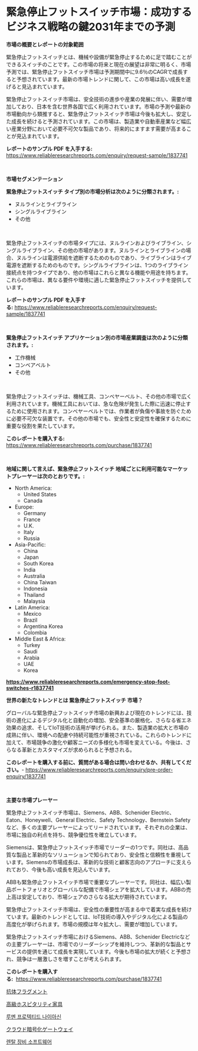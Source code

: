 <p><h1>緊急停止フットスイッチ市場：成功するビジネス戦略の鍵2031年までの予測</h1></p><p><strong>市場の概要とレポートの対象範囲</strong></p>
<p><p>緊急停止フットスイッチとは、機械や設備が緊急停止するために足で踏むことができるスイッチのことです。この市場の将来と現在の展望は非常に明るく、市場予測では、緊急停止フットスイッチ市場は予測期間中に9.6％のCAGRで成長すると予想されています。最新の市場トレンドに関して、この市場は高い成長を遂げると見込まれています。</p><p>緊急停止フットスイッチ市場は、安全技術の進歩や産業の発展に伴い、需要が増加しており、日本を含む世界各国で広く利用されています。市場の予測や最新の市場動向から類推すると、緊急停止フットスイッチ市場は今後も拡大し、安定した成長を続けると予測されています。この市場は、製造業や自動車産業など幅広い産業分野において必要不可欠な製品であり、将来的にますます需要が高まることが見込まれています。</p></p>
<p><strong>レポートのサンプル PDF を入手する:</strong> <a href="https://www.reliableresearchreports.com/enquiry/request-sample/1837741">https://www.reliableresearchreports.com/enquiry/request-sample/1837741</a></p>
<p>&nbsp;</p>
<p><strong>市場セグメンテーション</strong></p>
<p><strong>緊急停止フットスイッチ タイプ別の市場分析は次のように分類されます。:</strong></p>
<p><ul><li>ヌルラインとライブライン</li><li>シングルライブライン</li><li>その他</li></ul></p>
<p>&nbsp;</p>
<p><p>緊急停止フットスイッチの市場タイプには、ヌルラインおよびライブライン、シングルライブライン、その他の市場があります。ヌルラインとライブラインの場合、ヌルラインは電源供給を遮断するためのものであり、ライブラインはライブ電源を遮断するためのものです。シングルライブラインは、1つのライブライン接続点を持つタイプであり、他の市場はこれらと異なる機能や用途を持ちます。これらの市場は、異なる要件や環境に適した緊急停止フットスイッチを提供しています。</p></p>
<p><strong>レポートのサンプル PDF を入手する:</strong>&nbsp;<a href="https://www.reliableresearchreports.com/enquiry/request-sample/1837741">https://www.reliableresearchreports.com/enquiry/request-sample/1837741</a></p>
<p>&nbsp;</p>
<p><strong> 緊急停止フットスイッチ アプリケーション別の市場産業調査は次のように分類されます。:</strong></p>
<p><ul><li>工作機械</li><li>コンベアベルト</li><li>その他</li></ul></p>
<p>&nbsp;</p>
<p><p>緊急停止フットスイッチは、機械工具、コンベヤーベルト、その他の市場で広く利用されています。機械工具においては、急な危険が発生した際に迅速に停止するために使用されます。コンベヤーベルトでは、作業者が負傷や事故を防ぐために必要不可欠な装置です。その他の市場でも、安全性と安定性を確保するために重要な役割を果たしています。</p></p>
<p><strong>このレポートを購入する:</strong>&nbsp; <a href="https://www.reliableresearchreports.com/purchase/1837741">https://www.reliableresearchreports.com/purchase/1837741</a></p>
<p>&nbsp;</p>
<p><strong>地域に関して言えば、緊急停止フットスイッチ 地域ごとに利用可能なマーケットプレーヤーは次のとおりです。:</strong></p>
<p><ul>
    <li>
        North America:
        <ul>
            <li>United States</li>
            <li>Canada</li>
        </ul>
    </li>
    <li>
        Europe:
        <ul>
            <li>Germany</li>
            <li>France</li>
            <li>U.K.</li>
            <li>Italy</li>
            <li>Russia</li>
        </ul>
    </li>
    <li>
        Asia-Pacific:
        <ul>
            <li>China</li>
            <li>Japan</li>
            <li>South Korea</li>
            <li>India</li>
            <li>Australia</li>
            <li>China Taiwan</li>
            <li>Indonesia</li>
            <li>Thailand</li>
            <li>Malaysia</li>
        </ul>
    </li>
    <li>
        Latin America:
        <ul>
            <li>Mexico</li>
            <li>Brazil</li>
            <li>Argentina Korea</li>
            <li>Colombia</li>
        </ul>
    </li>
    <li>
        Middle East & Africa:
        <ul>
            <li>Turkey</li>
            <li>Saudi</li>
            <li>Arabia</li>
            <li>UAE</li>
            <li>Korea</li>
        </ul>
    </li>
    </ul></p>
<p><strong><a href="https://www.reliableresearchreports.com/emergency-stop-foot-switches-r1837741">https://www.reliableresearchreports.com/emergency-stop-foot-switches-r1837741</a></strong>&nbsp;</p>
<p><strong>世界の新たなトレンドとは 緊急停止フットスイッチ 市場？</strong></p>
<p><p>グローバルな緊急停止フットスイッチ市場の新興および現在のトレンドには、技術の進化によるデジタル化と自動化の増加、安全基準の厳格化、さらなる省エネ効果の追求、そしてIoT技術の活用が挙げられる。また、製造業の拡大と市場の成熟に伴い、環境への配慮や持続可能性が重視されている。これらのトレンドに加えて、市場競争の激化や顧客ニーズの多様化も市場を変えている。今後は、さらなる革新とカスタマイズが求められると予想される。</p></p>
<p><strong>このレポートを購入する前に、質問がある場合は問い合わせるか、共有してください。</strong>- <a href="https://www.reliableresearchreports.com/enquiry/pre-order-enquiry/1837741">https://www.reliableresearchreports.com/enquiry/pre-order-enquiry/1837741</a></p>
<p>&nbsp;</p>
<p><strong>主要な市場プレーヤー</strong></p>
<p><p>緊急停止フットスイッチ市場は、Siemens、ABB、Schenider Electric、Eaton、Honeywell、General Electric、Safety Technology、Bernstein Safetyなど、多くの主要プレーヤーによってリードされています。それぞれの企業は、市場に独自の利点を持ち、競争優位性を確立しています。</p><p>Siemensは、緊急停止フットスイッチ市場でリーダーの1つです。同社は、高品質な製品と革新的なソリューションで知られており、安全性と信頼性を重視しています。Siemensの市場成長は、革新的な技術と顧客志向のアプローチに支えられており、今後も高い成長を見込んでいます。</p><p>ABBも緊急停止フットスイッチ市場で重要なプレーヤーです。同社は、幅広い製品ポートフォリオとグローバルな配備で市場シェアを拡大しています。ABBの売上高は安定しており、市場シェアのさらなる拡大が期待されています。</p><p>緊急停止フットスイッチ市場は、安全性の重要性が高まる中で着実な成長を続けています。最新のトレンドとしては、IoT技術の導入やデジタル化による製品の高度化が挙げられます。市場の規模は年々拡大し、需要が増加しています。</p><p>緊急停止フットスイッチ市場におけるSiemens、ABB、Schenider Electricなどの主要プレーヤーは、市場でのリーダーシップを維持しつつ、革新的な製品とサービスの提供を通じて成長を実現しています。今後も市場の拡大が続くと予想され、競争は一層激しさを増すことが考えられます。</p></p>
<p><strong>このレポートを購入する:</strong>&nbsp;&nbsp;<a href="https://www.reliableresearchreports.com/purchase/1837741">https://www.reliableresearchreports.com/purchase/1837741</a></p>
<p><p><a href="https://github.com/JacksonWiza1924/Market-Research-Report-List-1/blob/main/285216821121.md">抗体フラグメント</a></p><p><a href="https://medium.com/@evans21bill/%E9%AB%98%E7%B4%9A%E3%83%9B%E3%82%B9%E3%83%94%E3%82%BF%E3%83%AA%E3%83%86%E3%82%A3%E5%AE%B6%E5%85%B7%E5%B8%82%E5%A0%B4-2031%E5%B9%B4%E3%81%BE%E3%81%A7%E3%81%AE%E6%88%90%E5%8A%9F%E3%81%97%E3%81%9F%E3%83%93%E3%82%B8%E3%83%8D%E3%82%B9%E6%88%A6%E7%95%A5%E3%81%AE%E9%8D%B5%E3%82%92%E4%BA%88%E6%B8%AC-de9e23df0de0">高級ホスピタリティ家具</a></p><p><a href="https://medium.com/@leigh.tymms/%EB%85%B8%EB%AF%B8-%EC%9C%A0%EC%A0%84%EC%84%B1-%EB%82%98%EC%9D%B4%EC%95%84%EC%8B%A0-%EC%8B%9C%EC%9E%A5-%EC%8B%9C%EC%9E%A5-cagr-%EC%8B%9C%EC%9E%A5-%EB%8F%99%ED%96%A5-%EB%B0%8F-%EC%84%B1%EC%9E%A5-%EC%A0%84%EB%9E%B5%EC%97%90-%EB%8C%80%ED%95%9C-%ED%86%B5%EC%B0%B0%EB%A0%A5-d24f6e900576">루멘 프로텍티드 나이아신</a></p><p><a href="https://github.com/Calvi3ynJerde867/Market-Research-Report-List-1/blob/main/147890321120.md">クラウド暗号化ゲートウェイ</a></p><p><a href="https://medium.com/@marchall15/%EB%8C%80%EC%97%AC-%EC%9E%A5%EB%B9%84-%EC%86%8C%ED%94%84%ED%8A%B8%EC%9B%A8%EC%96%B4-%EC%8B%9C%EC%9E%A5-%EA%B7%9C%EB%AA%A8-cagr-%EB%8F%99%ED%96%A5-2024-2030-00c1106f67da">렌탈 장비 소프트웨어</a></p></p>